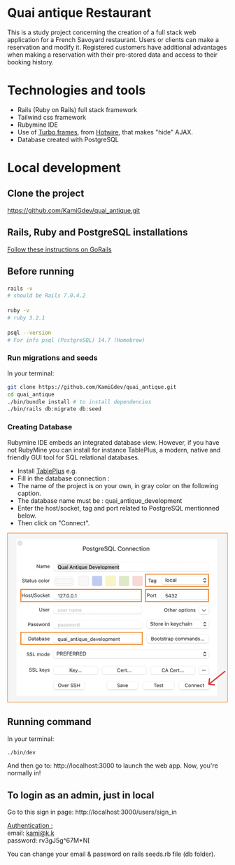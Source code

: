 
# Quai antique Restaurant
This is a study project concerning the creation of a full stack web application for a French Savoyard restaurant. Users or clients can make a reservation and modify it. Registered customers have additional advantages when making a reservation with their pre-stored data and access to their booking history.

# Technologies and tools

- Rails (Ruby on Rails) full stack framework
- Tailwind css framework
- Rubymine IDE
- Use of [Turbo frames](https://turbo.hotwired.dev/handbook/introduction), from [Hotwire](https://hotwired.dev), that makes "hide" AJAX.
- Database created with PostgreSQL


# Local development

## Clone the project

https://github.com/KamiGdev/quai_antique.git

## Rails, Ruby and PostgreSQL installations

[Follow these instructions on GoRails](https://gorails.com/setup/windows/10)

## Before running
```bash
rails -v 
# should be Rails 7.0.4.2

ruby -v
# ruby 3.2.1

psql --version
# For info psql (PostgreSQL) 14.7 (Homebrew)
```

### Run migrations and seeds
In your terminal:
```bash
git clone https://github.com/KamiGdev/quai_antique.git
cd quai_antique
./bin/bundle install # to install dependencies
./bin/rails db:migrate db:seed
```

### Creating Database

Rubymine IDE embeds an integrated database view. However, if you have not RubyMine you can install for instance TablePlus, a modern, native and friendly GUI tool for SQL relational databases.

- Install [TablePlus](https://tableplus.com) e.g.
- Fill in the database connection :
- The name of the project is on your own, in gray color on the following caption.
- The database name must be : quai_antique_development
- Enter the host/socket, tag and port related to PostgreSQL mentionned below.
- Then click on "Connect".

![Table plus connection caption](app/assets/images/tableplus_connection.png)


## Running command
In your terminal:
```bash 
./bin/dev 
```
And then go to: http://localhost:3000 to launch the web app.
Now, you're normally in!


## To login as an admin, just in local
Go to this sign in page:
http://localhost:3000/users/sign_in

<u>Authentication :</u>   
email: kami@k.k   
password: rv3gJ5g^67M*N[    

You can change your email & password on rails seeds.rb file (db folder).



